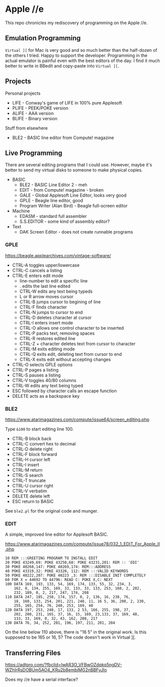 Apple //e
=========

This repo chronicles my rediscovery of programming on the Apple //e.

## Emulation Programming ##

`Virtual ][` for Mac is very good and so much better than the half-dozen of the
others I tried. Happy to support the developer. Programming in the actual
emulator is painful even with the best editors of the day. I find it much
better to write in BBedit and copy-paste into `Virtual ][`.

## Projects ##

Personal projects

+ LIFE - Conway's game of LIFE in 100% pure Applesoft
+ PLIFE - PEEK/POKE version
+ ALIFE - AAA version
+ BLIFE - Binary version

Stuff from elsewhere

+ BLE2 - BASIC line editor from Compute! magazine

## Live Programming ##

There are several editing programs that I could use. However, maybe it's better
to send my virtual disks to someone to make physical copies.

+ BASIC
	+ BLE2 - BASIC Line Editor 2 - meh
	+ EDIT - from Compute! magazine - broken
	+ GALE - Global Applesoft Line Editor, looks very good
	+ GPLE - Beagle line editor, good
	+ Program Writer (Alan Bird) - Beagle full-screen editor
+ Machine
	+ EDASM - standard full assembler
	+ S.S.EDITOR - some kind of assembly editor?
+ Text
	+ DAK Screen Editor - does not create runnable programs

### GPLE ###

https://beagle.applearchives.com/vintage-software/

+ CTRL-A toggles upper/lowercase
+ CTRL-C cancels a listing
+ CTRL-E enters edit mode
	+ line-number to edit a specific line
	+ . edits the last line edited
	+ CTRL-W edits any text being typeds
	+ L or R arrow moves cursor
	+ CTRL-B jumps cursor to begining of line
	+ CTRL-F finds character
	+ CTRL-N jumps to cursor to end
	+ CTRL-D deletes character at cursor
	+ CTRL-I enters insert mode
	+ CTRL-O allows one control character to be inserted
	+ CTRL-P packs text, removing spaces
	+ CTRL-R restores edited line
	+ CTRL-Z + character deletes text from cursor to character
	+ CTRL-M exits editing mode
	+ CTRL-Q exits edit, deleting text from cursor to end
	+ CTRL-X exits edit without accepting changes
+ CTRL-O selects GPLE options
+ CTRL-P pages a listing
+ CTRL-S pauses a listing
+ CTRL-V toggles 40/80 columns
+ CTRL-W edits any text being typed
+ ESC followed by character calls an escape function
+ DELETE acts as a backspace key


### BLE2 ###

https://www.atarimagazines.com/compute/issue64/screen_editing.php

Type `&100` to start editing line 100.

+ CTRL-B	block back
+ CTRL-C	convert hex to decimal
+ CTRL-D	delete right
+ CTRL-F	block forward
+ CTRL-H	cursor left
+ CTRL-I	insert
+ CTRL-M	return
+ CTRL-S	search
+ CTRL-T	truncate
+ CTRL-U	cursor right
+ CTRL-V	verbatim
+ DELETE	delete left
+ ESC	return to BASIC

See `ble2.pl` for the original code and munger.

### EDIT ###

A simple, improved line editor for Applesoft BASIC.

https://www.atarimagazines.com/compute/issue78/032_1_EDIT_For_Apple_II.php

```
10 REM :::GREETING PROGRAM TO INSTALL EDIT
20 POKE 43249,69: POKE 43250,68: POKE 43231,201: REM :: 'EDI'
30 POKE 40268,147: POKE 40269,174: REM:::ADDRESS
40 POKE 43319,32: POKE 43320, 112: REM :::VALID KEYWORDS
50 POKE 40222,207: POKE 40223 ,3: REM :::DISABLE INIT COMPLETELY
60 FOR X = 44692 TO 44796: READ C: POKE X,C: NEXT
100 DATA 169, 193, 133, 54, 169, 174, 133, 55, 32, 234, 3,
	162, 0, 134, 255, 169, 33, 133, 33, 133, 253, 160, 2, 202,
	232, 189, 0, 2, 217, 247, 174, 208
110 DATA 247, 185, 250, 174, 157, 0, 2, 136, 16, 238, 76,
	18, 160, 133, 254, 201, 221, 240, 11, 16 5, 36, 208, 2, 230,
	255, 165, 254, 76, 240, 253, 169, 40
120 DATA 197, 253, 240, 17, 133, 2 53, 166, 255, 198, 37,
	202, 208, 231, 165, 37, 16, 15, 169, 23,133, 37, 169, 40,
	133, 33, 169, 0, 32, 43, 162, 208, 217
130 DATA 76, 34, 252, 201, 196, 197, 211, 201, 204
```

On the line below 110 above, there is "16 5" in the original work. Is this
supposed to be 165 or 16, 5? The code doesn't work in Virtual ][.


## Transferring Files ##

https://adtpro.com/?fbclid=IwAR3O_VFBwOZdpkq5ngDV-WZhIrRsDOBUm5AO4_KRu2b8embiMG2nBBFvJIo

Does my //e have a serial interface?

